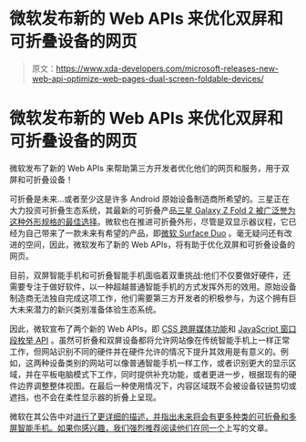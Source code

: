 # 微软发布新的 Web APIs 来优化双屏和可折叠设备的网页

> 原文：<https://www.xda-developers.com/microsoft-releases-new-web-api-optimize-web-pages-dual-screen-foldable-devices/>

# 微软发布新的 Web APIs 来优化双屏和可折叠设备的网页

微软发布了新的 Web APIs 来帮助第三方开发者优化他们的网页和服务，用于双屏和可折叠设备！

可折叠是未来...或者至少这是许多 Android 原始设备制造商所希望的。三星正在大力投资可折叠生态系统，其最新的可折叠产品[三星 Galaxy Z Fold 2 被广泛誉为这种外形规格的最佳选择](https://www.xda-developers.com/samsung-galaxy-z-fold-2-review/)。微软也在推进可折叠外形，尽管是双显示器议程，它已经为自己带来了一款未来有希望的产品，即[微软 Surface Duo](https://www.xda-developers.com/microsoft-surface-duo-review/) 。毫无疑问还有改进的空间，因此，微软发布了新的 Web APIs，将有助于优化双屏和可折叠设备的网页。

目前，双屏智能手机和可折叠智能手机面临着双重挑战:他们不仅要做好硬件，还需要专注于做好软件，以一种超越普通智能手机的方式发挥外形的效用。原始设备制造商无法独自完成这项工作，他们需要第三方开发者的积极参与，为这个拥有巨大未来潜力的新兴类别准备体验生态系统。

因此，微软宣布了两个新的 Web APIs，即 [CSS 跨屏媒体功能](https://github.com/MicrosoftEdge/MSEdgeExplainers/blob/main/Foldables/explainer.md)和 [JavaScript 窗口段枚举 API](https://github.com/webscreens/window-segments/blob/master/EXPLAINER.md) 。虽然可折叠和双屏设备都将允许网站像在传统智能手机上一样正常工作，但网站识别不同的硬件并在硬件允许的情况下提升其效用是有意义的。例如，这两种设备类别的网站可以像普通智能手机一样工作，或者识别更大的显示区域，并在平板电脑模式下工作，同时提供补充功能，或者更进一步，根据现有的硬件边界调整整体视图。在最后一种使用情况下，内容区域既不会被设备铰链剪切或遮挡，也不会在柔性显示器的折叠上呈现。

微软在其公告中对[进行了更详细的描述，并指出未来将会有更多种类的可折叠和多屏智能手机。如果你感兴趣，我们强烈推荐](https://blogs.windows.com/msedgedev/2020/09/14/introducing-dual-screen-foldable-web-apis/)[阅读他们在同一个](https://blogs.windows.com/msedgedev/2020/09/14/introducing-dual-screen-foldable-web-apis/)上写的文章。